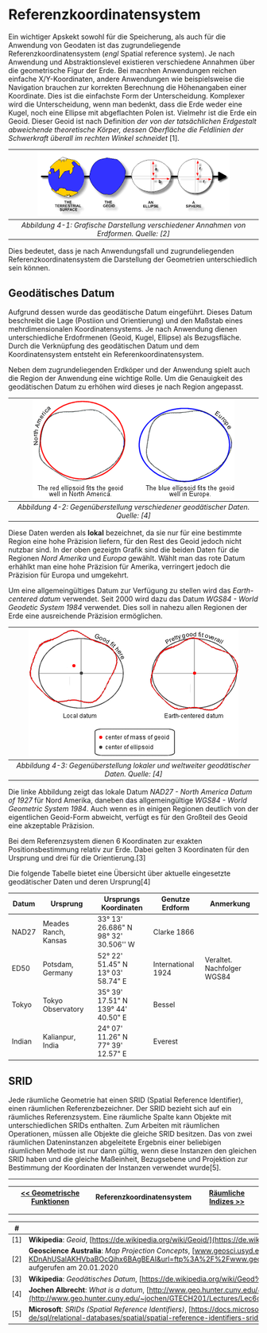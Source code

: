 # Referenzkoordinatensystem

Ein wichtiger Apskekt sowohl für die Speicherung, als auch für die Anwendung von Geodaten ist das zugrundeliegende Referenzkoordinatensystem (*engl* Spatial reference system). Je nach Anwendung und Abstraktionslevel existieren verschiedene Annahmen über die geometrische Figur der Erde. Bei macnhen Anwendungen reichen einfache X/Y-Koordinaten, andere Anwendungen wie beispielsweise die Navigation brauchen zur korrekten Berechnung die Höhenangaben einer Koordinate. Dies ist die einfachste Form der Unterscheidung. Komplexer wird die Unterscheidung, wenn man bedenkt, dass die Erde weder eine Kugel, noch eine Ellipse mit abgeflachten Polen ist. Vielmehr ist die Erde ein Geoid. Dieser Geoid ist nach Definition *der von der tatsächlichen Erdgestalt abweichende theoretische Körper, dessen Oberfläche die Feldlinien der Schwerkraft überall im rechten Winkel schneidet* [1].

|![earth_shape](img/earth_sphae.png)|
|:--:|
|*Abbildung 4-1: Grafische Darstellung verschiedener Annahmen von Erdformen. Quelle: [2]*|

Dies bedeutet, dass je nach Anwendungsfall und zugrundeliegenden Referenzkoordinatensystem die Darstellung der Geometrien unterschiedlich sein können.

## Geodätisches Datum

Aufgrund dessen wurde das geodätische Datum eingeführt. Dieses Datum beschreibt die Lage (Postiion und Orientierung) und den Maßstab eines mehrdimensionalen Koordinatensystems. Je nach Anwendung dienen unterschiedliche Erdofrmenen (Geoid, Kugel, Ellipse) als Bezugsfläche. Durch die Verknüpfung des geodätischen Datum und dem Koordinatensystem entsteht ein Referenkoordinatensystem.

Neben dem zugrundeliegenden Erdköper und der Anwendung spielt auch die Region der Anwendung eine wichtige Rolle. Um die Genauigkeit des geodätischen Datum zu erhöhen wird dieses je nach Region angepasst.

|![america_europa](img/na_europe.gif)|
|:--:|
|*Abbildung 4-2: Gegenüberstellung verschiedener geodätischer Daten. Quelle: [4]*|

Diese Daten werden als **lokal** bezeichnet, da sie nur für eine bestimmte Region eine hohe Präzision liefern, für den Rest des Geoid jedoch nicht nutzbar sind. In der oben gezeigtn Grafik sind die beiden Daten für die Regionen *Nord Amerika* und *Europa* gewählt. Wählt man das rote Datum erhählkt man eine hohe Präzision für Amerika, verringert jedoch die Präzision für Europa und umgekehrt.

Um eine allgemeingültiges Datum zur Verfügung zu stellen wird das *Earth-centered datum* verwendet. Seit 2000 wird dazu das Datum *WGS84 - World Geodetic System 1984* verwendet. Dies soll in nahezu allen Regionen der Erde eine ausreichende Präzision ermöglichen.

|![america_europa](img/local_earth.gif)|
|:--:|
|*Abbildung 4-3: Gegenüberstellung lokaler und weltweiter geodätischer Daten. Quelle: [4]*|

Die linke Abbildung zeigt das lokale Datum *NAD27 - North America Datum of 1927* für Nord Amerika, daneben das allgemeingültige *WGS84 - World Geometric System 1984*. Auch wenn es in einigen Regionen deutlich von der eigentlichen Geoid-Form abweicht, verfügt es für den Großteil des Geoid eine akzeptable Präzision.

Bei dem Referenzsystem dienen 6 Koordinaten zur exakten Positionsbestimmung relativ zur Erde. Dabei gelten 3 Koordinaten für den Ursprung und drei für die Orientierung.[3]

Die folgende Tabelle bietet eine Übersicht über aktuelle eingesetzte geodätischer Daten und deren Ursprung[4]

| Datum   | Ursprung | Ursprungs Koordinaten | Genutze Erdform | Anmerkung
| ---   | ----- | -----------| ----- | --------
| NAD27   | Meades Ranch, Kansas | 33° 13' 26.686" N <br/> 98° 32' 30.506'' W| Clarke 1866 |
| ED50   | Potsdam, Germany | 52° 22' 51.45" N <br/>13° 03' 58.74" E | International 1924 | Veraltet. Nachfolger WGS84
| Tokyo   | Tokyo Observatory | 35° 39' 17.51" N <br/>139° 44' 40.50" E | Bessel |
| Indian   | Kalianpur, India | 24° 07' 11.26" N <br/>77° 39' 12.57" E | Everest |

## SRID

Jede räumliche Geometrie hat einen SRID (Spatial Reference Identifier), einen räumlichen Referenzbezeichner. Der SRID bezieht sich auf ein räumliches Referenzsystem. Eine räumliche Spalte kann Objekte mit unterschiedlichen SRIDs enthalten. Zum Arbeiten mit räumlichen Operationen, müssen alle Objekte die gleiche SRID besitzen. Das von zwei räumlichen Dateninstanzen abgeleitete Ergebnis einer beliebigen räumlichen Methode ist nur dann gültig, wenn diese Instanzen den gleichen SRID haben und die gleiche Maßeinheit, Bezugsebene und Projektion zur Bestimmung der Koordinaten der Instanzen verwendet wurde[5].

---

| [<< Geometrische Funktionen](03_operations.md) | Referenzkoordinatensystem | [Räumliche Indizes >>](05_spatial_indexes.md) |
|------------------------------------|------------|-------------------------------------|

---

| #   | Literatur            |
| --- |--------------------------------------------------------------------------------------------------------------------------------------------------------------------------------------------------|
| [1] | **Wikipedia**: *Geoid*, [https://de.wikipedia.org/wiki/Geoid/](https://de.wikipedia.org/wiki/Geoid), aufgerufen am 20.01.2020  |
| [2] | **Geoscience Australia**: *Map Projection Concepts*, [www.geosci.usyd.edu.au](https://www.google.com/url?sa=i&source=imgres&cd=&ved=2ahUKEwiwtYDv-KDnAhUSalAKHVbaBOcQjhx6BAgBEAI&url=ftp%3A%2F%2Fwww.geosci.usyd.edu.au%2Fpub%2Fmarias%2FGMT_SUCOGG_Lecture2_Maria.pdf&psig=AOvVaw2UZx4FbfL8n1_Ot89cHM74&ust=1580117053892582), aufgerufen am 20.01.2020  |
| [3] | **Wikipedia**: *Geodätisches Datum*, [https://de.wikipedia.org/wiki/Geod%C3%A4tisches_Datum](https://de.wikipedia.org/wiki/Geod%C3%A4tisches_Datum), aufgerufen am 20.01.2020  |
| [4] | **Jochen Albrecht**: *What is a datum*, [http://www.geo.hunter.cuny.edu/~jochen/GTECH201/Lectures/Lec6concepts/Datums/Components%20of%20a%20datum.htm](http://www.geo.hunter.cuny.edu/~jochen/GTECH201/Lectures/Lec6concepts/Datums/Components%20of%20a%20datum.htm), aufgerufen am 20.01.2020  |
| [5] | **Microsoft**: *SRIDs (Spatial Reference Identifiers)*, [https://docs.microsoft.com/de-de/sql/relational-databases/spatial/spatial-reference-identifiers-srids?view=sql-server-ver15](https://docs.microsoft.com/de-de/sql/relational-databases/spatial/spatial-reference-identifiers-srids?view=sql-server-ver15), aufgerufen am 20.01.2020  |
